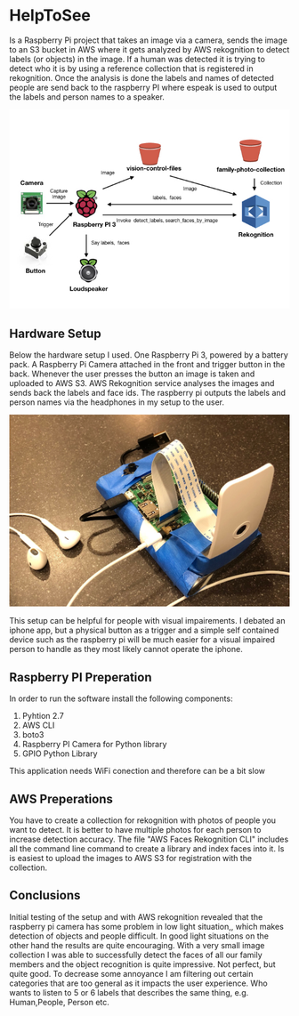 # HelpToSee
Is a Raspberry Pi project that takes an image via a camera, sends the image to an S3 bucket in AWS where it gets analyzed by AWS rekognition to detect labels (or objects) in the image. If a human was detected it is trying to detect who it is by using a reference collection that is registered in rekognition. Once the analysis is done the labels and names of detected people are send back to the raspberry PI where espeak is used to output the labels and person names to a speaker. 

![Architecture](https://github.com/Hofi2010/HelpToSee/raw/master/HelpToSeeArchitecture.001.jpeg)

## Hardware Setup
Below the hardware setup I used. One Raspberry Pi 3, powered by a battery pack. A Raspberry Pi Camera attached in the front and trigger button in the back. Whenever the user presses the button an image is taken and uploaded to AWS S3. AWS Rekognition service analyses the images and sends back the labels and face ids. The raspberry pi outputs the labels and person names via the headphones in my setup to the user. 

![Prototype](https://github.com/Hofi2010/HelpToSee/raw/master/HelpToSee-Prototype.JPG)

This setup can be helpful for people with visual impairements. I debated an iphone app, but a physical button as a trigger and a simple self contained device such as the raspberry pi will be much easier for a visual impaired person to handle as they most likely cannot operate the iphone. 

## Raspberry PI Preperation
In order to run the software install the following components:
1. Pyhtion 2.7
2. AWS CLI
3. boto3
4. Raspberry PI Camera for Python library
5. GPIO Python Library

This application needs WiFi conection and therefore can be a bit slow

## AWS Preperations
You have to create a collection for rekognition with photos of people you want to detect. It is better to have multiple photos for each person to increase detection accuracy. The file "AWS Faces Rekognition CLI" includes all the command line command to create a library and index faces into it. Is is easiest to upload the images to AWS S3 for registration with the collection.

## Conclusions
Initial testing of the setup and with AWS rekognition revealed that the raspberry pi camera has some problem in low light situation,, which makes detection of objects and people  difficult. In good light situations on the other hand the results are quite encouraging. With a very small image collection I was able to successfully detect the faces of all our family members and the object recognition is quite impressive. Not perfect, but quite good. To decrease some annoyance I am filtering out certain categories that are too general as it impacts the user experience. Who wants to listen to 5 or 6 labels that describes the same thing, e.g. Human,People, Person etc. 
